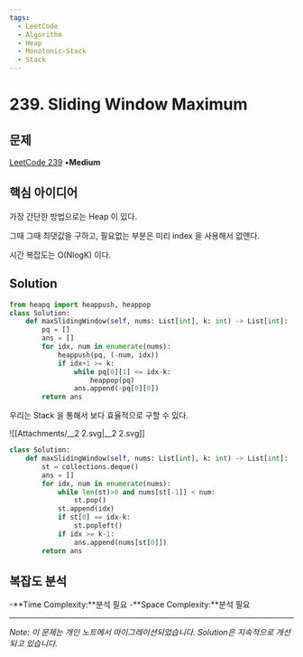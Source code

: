 ```yaml
---
tags:
  - LeetCode
  - Algorithm
  - Heap
  - Monotonic-Stack
  - Stack
---
```


# 239. Sliding Window Maximum

## 문제

[LeetCode 239](https://leetcode.com/problems/sliding-window-maximum/) •**Medium**

## 핵심 아이디어

가장 간단한 방법으로는 Heap 이 있다.

그때 그때 최댓값을 구하고, 필요없는 부분은 미리 index 을 사용해서 없앤다.

시간 복잡도는 O(NlogK) 이다.

## Solution

```python
from heapq import heappush, heappop
class Solution:
    def maxSlidingWindow(self, nums: List[int], k: int) -> List[int]:
        pq = []
        ans = []
        for idx, num in enumerate(nums):
            heappush(pq, (-num, idx))
            if idx+1 >= k:
                while pq[0][1] <= idx-k:
                    heappop(pq)
                ans.append(-pq[0][0])
        return ans
```

우리는 Stack 을 통해서 보다 효율적으로 구할 수 있다.

![[Attachments/__2 2.svg|__2 2.svg]]

```python
class Solution:
    def maxSlidingWindow(self, nums: List[int], k: int) -> List[int]:
        st = collections.deque()
        ans = []
        for idx, num in enumerate(nums):
            while len(st)>0 and nums[st[-1]] < num:
                st.pop()
            st.append(idx)
            if st[0] == idx-k:
                st.popleft()
            if idx >= k-1:
                ans.append(nums[st[0]])
        return ans
```

## 복잡도 분석

-**Time Complexity:**분석 필요
-**Space Complexity:**분석 필요

---

*Note: 이 문제는 개인 노트에서 마이그레이션되었습니다. Solution은 지속적으로 개선되고 있습니다.*
